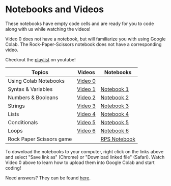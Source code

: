 # Notebooks and Videos

These notebooks have empty code cells and are ready for you to code along with us while watching the videos!

Video 0 does not have a notebook, but will familiarize you with using Google Colab. The Rock-Paper-Scissors notebook does not have a corresponding video.

Checkout the [playlist](https://www.youtube.com/watch?v=h_50hn5v5NA&list=PLPQBYTEsPZGMLASX7a3XJfL3Pi3ByxOfx) on youtube!

| Topics | Videos | Notebooks |
|---|---|---|
| Using Colab Notebooks | [Video 0](https://youtu.be/h_50hn5v5NA) | |
| Syntax & Variables | [Video 1](https://youtu.be/ow8Qgb9xJ9s) | [Notebook 1](https://github.com/hercodecamp/HERCODECAMP2020-Virtual/blob/master/Notebooks-and-Videos/Video1-Syntax-Variables.ipynb) |
| Numbers & Booleans | [Video 2](https://youtu.be/AdTA6fGuMgM) | [Notebook 2](https://github.com/hercodecamp/HERCODECAMP2020-Virtual/blob/master/Notebooks-and-Videos/Video2-Numbers-Booleans.ipynb) |
| Strings | [Video 3](https://youtu.be/BW_Yen2WjDM) | [Notebook 3](https://github.com/hercodecamp/HERCODECAMP2020-Virtual/blob/master/Notebooks-and-Videos/Video3-Strings.ipynb) |
| Lists | [Video 4](https://youtu.be/eigz3cI5myY) | [Notebook 4](https://github.com/hercodecamp/HERCODECAMP2020-Virtual/blob/master/Notebooks-and-Videos/Video4-Lists.ipynb) |
| Conditionals | [Video 5](https://youtu.be/tuFfA8s46ek) | [Notebook 5](https://github.com/hercodecamp/HERCODECAMP2020-Virtual/blob/master/Notebooks-and-Videos/Video5-Conditionals.ipynb) |
| Loops | [Video 6](https://youtu.be/5jm7eXWkGO8) | [Notebook 6](https://github.com/hercodecamp/HERCODECAMP2020-Virtual/blob/master/Notebooks-and-Videos/Video6-Loops.ipynb) |
| Rock Paper Scissors game | | [RPS Notebook](https://github.com/hercodecamp/HERCODECAMP2020-Virtual/blob/master/Notebooks-and-Videos/Rock-Paper-Scissors.ipynb) |

To download the notebooks to your computer, right click on the links above and select "Save link as" (Chrome) or "Download linked file" (Safari). Watch Video 0 above to learn how to upload them into Google Colab and start coding!

Need answers? They can be found [here](https://github.com/hercodecamp/HERCODECAMP2020-Virtual/tree/master/Answers-to-Notebooks).
